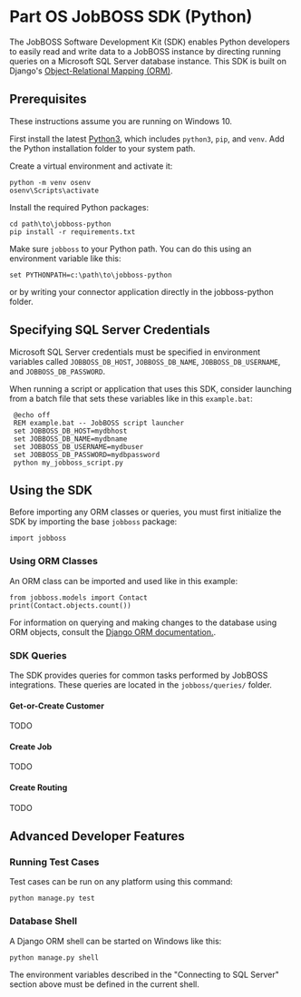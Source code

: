 Part OS JobBOSS SDK (Python)
============================

The JobBOSS Software Development Kit (SDK) enables Python developers to easily
read and write data to a JobBOSS instance by directing running queries on a 
Microsoft SQL Server database instance. This SDK is built on Django's 
[Object-Relational Mapping (ORM)](https://docs.djangoproject.com/en/2.2/topics/db/). 


Prerequisites
-------------

These instructions assume you are running on Windows 10.

First install the latest [Python3](https://www.python.org/downloads/), which 
includes `python3`, `pip`, and `venv`. Add the Python installation folder to 
your system path. 

Create a virtual environment and activate it:

    python -m venv osenv
    osenv\Scripts\activate

Install the required Python packages:

    cd path\to\jobboss-python
    pip install -r requirements.txt

Make sure `jobboss` to your Python path. You can do this using an environment 
variable like this:

    set PYTHONPATH=c:\path\to\jobboss-python
    
or by writing your connector application directly in the jobboss-python folder. 


Specifying SQL Server Credentials
---------------------------------

Microsoft SQL Server credentials must be specified in environment variables
called `JOBBOSS_DB_HOST`, `JOBBOSS_DB_NAME`, `JOBBOSS_DB_USERNAME`, and 
`JOBBOSS_DB_PASSWORD`.

When running a script or application that uses this SDK, consider launching
from a batch file that sets these variables like in this `example.bat`:

     @echo off
     REM example.bat -- JobBOSS script launcher
     set JOBBOSS_DB_HOST=mydbhost
     set JOBBOSS_DB_NAME=mydbname
     set JOBBOSS_DB_USERNAME=mydbuser
     set JOBBOSS_DB_PASSWORD=mydbpassword
     python my_jobboss_script.py


Using the SDK
-------------

Before importing any ORM classes or queries, you must first initialize the SDK
by importing the base `jobboss` package:

    import jobboss

### Using ORM Classes

An ORM class can be imported and used like in this example:

    from jobboss.models import Contact
    print(Contact.objects.count())
    
For information on querying and making changes to the database using ORM 
objects, consult the [Django ORM documentation.](https://docs.djangoproject.com/en/2.2/topics/db/).
 

### SDK Queries

The SDK provides queries for common tasks performed by JobBOSS integrations.
These queries are located in the `jobboss/queries/` folder.

#### Get-or-Create Customer

TODO

#### Create Job

TODO

#### Create Routing

TODO  


Advanced Developer Features
---------------------------

### Running Test Cases

Test cases can be run on any platform using this command:

`python manage.py test`

### Database Shell

A Django ORM shell can be started on Windows like this:

`python manage.py shell`

The environment variables described in the "Connecting to SQL Server" section 
above must be defined in the current shell. 
